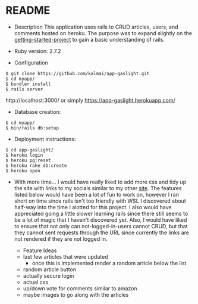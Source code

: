 # README

* Description
This application uses rails to CRUD articles, users, and comments hosted on heroku. The purpose was to expand slightly on the [getting-started-project](https://guides.rubyonrails.org/getting_started.html) to gain a basic understanding of rails.


* Ruby version: 2.7.2

* Configuration
```
$ git clone https://github.com/kalmai/app-gaslight.git
$ cd myapp/
$ bundler install
$ rails server
```
http://localhost:3000/ or simply https://app-gaslight.herokuapp.com/

* Database creation: 
```
$ cd myapp/
$ bin/rails db:setup
```

* Deployment instructions:
```
$ cd app-gaslight/
$ heroku login
$ heroku pg:reset
$ heroku rake db:create
$ heroku open
```

* With more time...
I would have really liked to add more css and tidy up the site with links to my socials similar to my other [site](https://kalmai.github.io/my-page/). The features listed below would have been a lot of fun to work on, however I ran short on time since rails isn't too friendly with WSL I discovered about half-way into the time I alotted for this project. I also would have appreciated going a little slower learning rails since there still seems to be a lot of magic that I haven't discovered yet. Also, I would have liked to ensure that not only can not-logged-in-users cannot CRUD, but that they cannot sent requests through the URL since currently the links are not rendered if they are not logged in.

  * Feature Ideas
  - last few articles that were updated
    - once this is implemented render a random article below the list
  - random article button
  - actually secure login
  - actual css
  - up/down vote for comments similar to amazon
  - maybe images to go along with the articles

